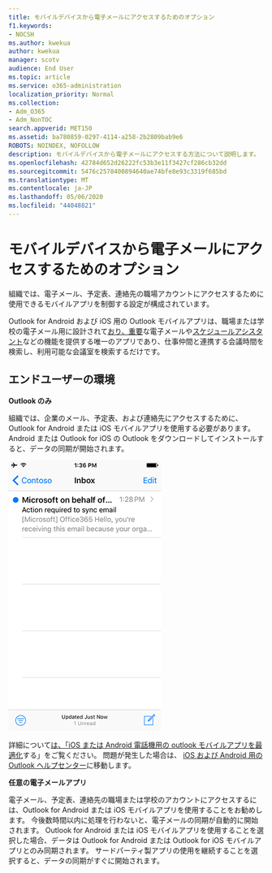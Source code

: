 ```yaml
---
title: モバイルデバイスから電子メールにアクセスするためのオプション
f1.keywords:
- NOCSH
ms.author: kwekua
author: kwekua
manager: scotv
audience: End User
ms.topic: article
ms.service: o365-administration
localization_priority: Normal
ms.collection:
- Adm_O365
- Adm_NonTOC
search.appverid: MET150
ms.assetid: ba780859-0297-4114-a258-2b2809bab9e6
ROBOTS: NOINDEX, NOFOLLOW
description: モバイルデバイスから電子メールにアクセスする方法について説明します。
ms.openlocfilehash: 42784d652d26222fc53b3e11f3427cf286cb32dd
ms.sourcegitcommit: 5476c2578400894640ae74bfe8e93c3319f685bd
ms.translationtype: MT
ms.contentlocale: ja-JP
ms.lasthandoff: 05/06/2020
ms.locfileid: "44048821"
---
```

# <a name="options-for-accessing-email-from-your-mobile-device"></a>モバイルデバイスから電子メールにアクセスするためのオプション

組織では、電子メール、予定表、連絡先の職場アカウントにアクセスするために使用できるモバイルアプリを制御する設定が構成されています。
  
Outlook for Android および iOS 用の Outlook モバイルアプリは、職場または学校の電子メール用に設計されて[おり、重要](https://support.office.com/article/f445ad7f-02f4-4294-a82e-71d8964e3978.aspx)な電子メールや[スケジュールアシスタント](https://www.microsoft.com/?ref=go)などの機能を提供する唯一のアプリであり、仕事仲間と連携する会議時間を検索し、利用可能な会議室を検索するだけです。
  
## <a name="end-user-experience"></a>エンドユーザーの環境

 **Outlook のみ**
  
組織では、企業のメール、予定表、および連絡先にアクセスするために、Outlook for Android または iOS モバイルアプリを使用する必要があります。 Android または Outlook for iOS の Outlook をダウンロードしてインストールすると、データの同期が開始されます。
  
![Outlook を使用して電子メールを同期するメールの例](../../media/798d942a-4181-4dcb-8039-cd9f2edd9723.png)
  
詳細について[は、「iOS または Android 電話機用の outlook モバイルアプリを最適化](https://support.office.com/article/de075b19-b73c-4d8a-841b-459982c7e890.aspx)する」をご覧ください。 問題が発生した場合は、 [iOS および Android 用の Outlook ヘルプセンター](https://support.office.com/article/cd84214e-a5ac-4e95-9ea3-e07f78d0cde6.aspx)に移動します。 
  
 **任意の電子メールアプリ**
  
電子メール、予定表、連絡先の職場または学校のアカウントにアクセスするには、Outlook for Android または iOS モバイルアプリを使用することをお勧めします。 今後数時間以内に処理を行わないと、電子メールの同期が自動的に開始されます。 Outlook for Android または iOS モバイルアプリを使用することを選択した場合、データは Outlook for Android または Outlook for iOS モバイルアプリとのみ同期されます。 サードパーティ製アプリの使用を継続することを選択すると、データの同期がすぐに開始されます。
  

